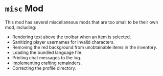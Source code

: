 # `misc` Mod
This mod has several miscellaneous mods that are too small to be their own mod, including:
* Rendering text above the toolbar when an item is selected.
* Sanitizing player usernames for invalid characters.
* Removing the red background from unobtainable items in the inventory.
* Loading the bundled language file.
* Printing chat messages to the log.
* Implementing crafting remainders.
* Correcting the profile directory.